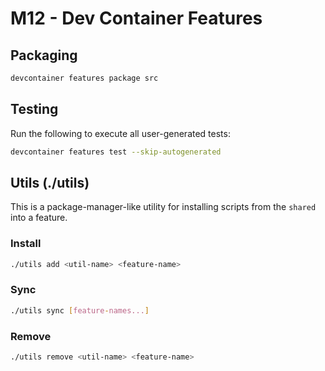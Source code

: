 # M12 - Dev Container Features

## Packaging

```bash
devcontainer features package src
```

## Testing

Run the following to execute all user-generated tests:

```bash
devcontainer features test --skip-autogenerated
```

## Utils (./utils)

This is a package-manager-like utility for installing scripts from the `shared` into a feature.

### Install

```bash
./utils add <util-name> <feature-name>
```

### Sync

```bash
./utils sync [feature-names...]
```

### Remove

```bash
./utils remove <util-name> <feature-name>
```
